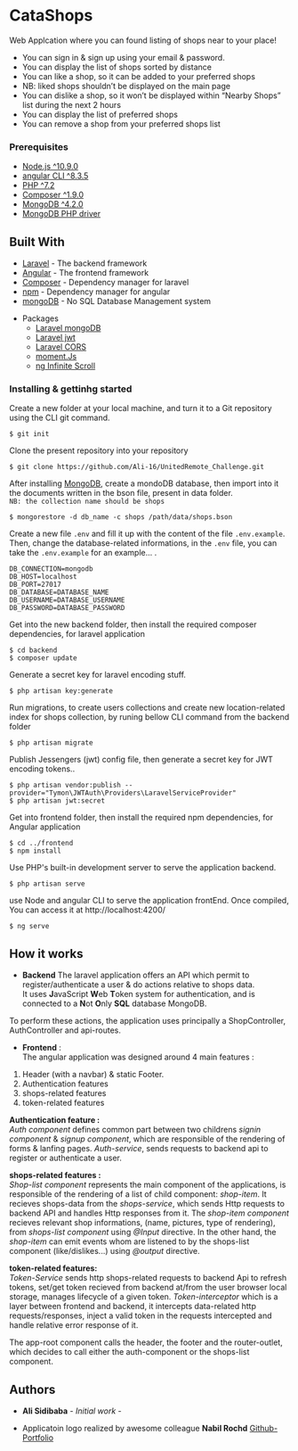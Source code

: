 # CataShops

Web Applcation where you can found listing of shops near to your place!

- You can sign in & sign up using your email & password.
- You can display the list of shops sorted by distance
- You can like a shop, so it can be added to your preferred shops
- NB: liked shops shouldn’t be displayed on the main page
- You can dislike a shop, so it won’t be displayed within “Nearby Shops” list during the next 2 hours
- You can display the list of preferred shops
- You can remove a shop from your preferred shops list


### Prerequisites

 - [Node.js ^10.9.0](https://nodejs.org/en/)
 - [angular CLI ^8.3.5](https://cli.angular.io/)
 - [PHP ^7.2](https://www.php.net/manual/en/install.php)
 - [Composer ^1.9.0](https://getcomposer.org/download/)
 - [MongoDB ^4.2.0](https://www.mongodb.com/)
 - [MongoDB PHP driver](https://docs.mongodb.com/ecosystem/drivers/php/)


## Built With

  * [Laravel](http://www.laravel.com) - The backend framework
  * [Angular](http://www.angular.io) - The frontend framework
  * [Composer](https://maven.apache.org/) - Dependency manager for laravel
  * [npm](https://maven.apache.org/) - Dependency manager for angular
  * [mongoDB](https://mongodb) - No SQL Database Management system

- Packages
  * [Laravel mongoDB](https://maven.apache.org/)
  * [Laravel jwt](https://maven.apache.org/)
  * [Laravel CORS](https://maven.apache.org/)
  * [moment.Js](https://maven.apache.org/)
  * [ng Infinite Scroll](https://maven.apache.org/)


### Installing & gettinhg started


Create a new folder at your local machine, and turn it to a Git repository using the CLI git command.
```
$ git init
```

Clone the present repository into your repository

```
$ git clone https://github.com/Ali-16/UnitedRemote_Challenge.git
```

After installing [MongoDB](https://www.mongodb.com/), create a mondoDB database, then import into it the documents written in the bson file, present in data folder.<br/> 
`NB: the collection name should be shops`

```
$ mongorestore -d db_name -c shops /path/data/shops.bson
```

Create a new file `.env` and fill it up with the content of the file `.env.example`. Then, change the database-related informations, in the `.env` file, you can take the `.env.example` for an example... .

```
DB_CONNECTION=mongodb
DB_HOST=localhost
DB_PORT=27017
DB_DATABASE=DATABASE_NAME
DB_USERNAME=DATABASE_USERNAME
DB_PASSWORD=DATABASE_PASSWORD
```

Get into the new backend folder, then install the required composer dependencies, for laravel application

```
$ cd backend
$ composer update
```

Generate a secret key for laravel encoding stuff.

```
$ php artisan key:generate
```

Run migrations, to create users collections and create new location-related index for shops collection, by runing bellow CLI command from the backend folder

```
$ php artisan migrate
```

Publish Jessengers (jwt) config file, then generate a secret key for JWT encoding tokens..

```
$ php artisan vendor:publish --provider="Tymon\JWTAuth\Providers\LaravelServiceProvider"
$ php artisan jwt:secret
```



Get into frontend folder, then install the required npm dependencies, for Angular application

```
$ cd ../frontend
$ npm install
```

Use PHP's built-in development server to serve the application backend.

```
$ php artisan serve
```

use Node and angular CLI to serve the application frontEnd. Once compiled, You can access it at http://localhost:4200/

```
$ ng serve
```


## How it works


* **Backend**
The laravel application offers an API which permit to register/authenticate a user & do actions relative to shops data.<br/>
It uses **J**avaScript **W**eb **T**oken system for authentication, and is connected to a **N**ot **O**nly **SQL** database MongoDB.

To perform these actions, the application uses principally a ShopController, AuthController and api-routes.

* **Frontend** :<br/>
The angular application was designed around 4 main features :
1. Header (with a navbar) & static Footer.
2. Authentication features
3. shops-related features
4. token-related features

**Authentication feature :**<br/>
_Auth component_ defines common part between two childrens _signin component_ & _signup component_, which are responsible of the rendering of forms & lanfing pages. 
_Auth-service_, sends requests to backend api to register or authenticate a user.

**shops-related features :** <br/>
_Shop-list component_ represents the main component of the applications, is responsible of the rendering of a list of child component: _shop-item_.
It recieves shops-data from the _shops-service_, which sends Http requests to backend API and handles Http responses from it. 
The _shop-item component_ recieves relevant shop informations, (name, pictures, type of rendering), from _shops-list component_ using _@Input_ directive. In the other hand, the _shop-item_ can emit events whom are listened to by the shops-list component (like/dislikes...) using _@output_ directive.

**token-related features:**<br/>
_Token-Service_  sends http shops-related requests to backend Api to refresh tokens, set/get token recieved from backend at/from the user browser local storage, manages lifecycle of a given token.
_Token-interceptor_ which is a layer between frontend and backend, it intercepts data-related http requests/responses, inject a valid token in the requests intercepted and handle relative error response of it.


The app-root component calls the header, the footer and the router-outlet, which decides to call either the auth-component or the shops-list component.


## Authors

* **Ali Sidibaba** - *Initial work* - 

* Applicatoin logo realized by awesome colleague **Nabil Rochd** [Github-Portfolio](https://google.com)

